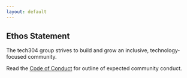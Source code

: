 ```yaml
---
layout: default
---
```

<section>
  <h2>Ethos Statement</h2>
  <p>The tech304 group strives to build and grow an inclusive, technology-focused community. </p>
  <p>Read the <a href="/conduct/">Code of Conduct</a> for outline of expected community conduct.</p>
</section>

